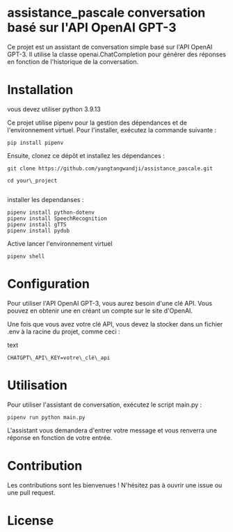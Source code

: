 # assistance_pascale conversation basé sur l'API OpenAI GPT-3

Ce projet est un assistant de conversation simple basé sur l'API OpenAI GPT-3. Il utilise la classe openai.ChatCompletion pour générer des réponses en fonction de l'historique de la conversation.

# Installation
vous devez utiliser python 3.9.13

Ce projet utilise pipenv pour la gestion des dépendances et de l'environnement virtuel. Pour l'installer, exécutez la commande suivante :

```
pip install pipenv
```

Ensuite, clonez ce dépôt et installez les dépendances :

```
git clone https://github.com/yangtangwandji/assistance_pascale.git

cd your\_project


```
installer les dependanses :
```
pipenv install python-dotenv
pipenv install SpeechRecognition
pipenv install gTTS
pipenv install pydub
```

Active lancer l'environnement virtuel

```
pipenv shell
```

# Configuration

Pour utiliser l'API OpenAI GPT-3, vous aurez besoin d'une clé API. Vous pouvez en obtenir une en créant un compte sur le site d'OpenAI.

Une fois que vous avez votre clé API, vous devez la stocker dans un fichier .env à la racine du projet, comme ceci :

text

```
CHATGPT\_API\_KEY=votre\_clé\_api
```

# Utilisation

Pour utiliser l'assistant de conversation, exécutez le script main.py :

```
pipenv run python main.py
```

L'assistant vous demandera d'entrer votre message et vous renverra une réponse en fonction de votre entrée.

# Contribution

Les contributions sont les bienvenues ! N'hésitez pas à ouvrir une issue ou une pull request.

# License

